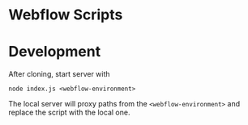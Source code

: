 # Webflow Scripts

# Development

After cloning, start server with

```
node index.js <webflow-environment>
```

The local server will proxy paths from the `<webflow-environment>` and replace the script with the local one.